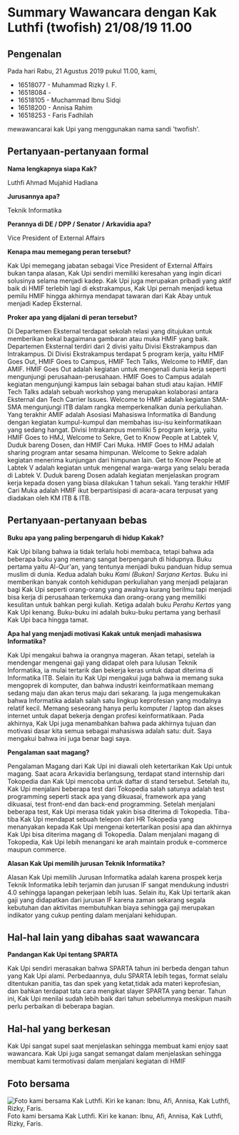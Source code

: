 # Summary Wawancara dengan Kak Luthfi (twofish) 21/08/19 11.00

## Pengenalan

Pada hari Rabu, 21 Agustus 2019 pukul 11.00, kami,
- 16518077 - Muhammad Rizky I. F.
- 16518084 -
- 16518105 - Muchammad Ibnu Sidqi
- 16518200 - Annisa Rahim
- 16518253 - Faris Fadhilah

mewawancarai kak Upi yang menggunakan nama sandi 'twofish'.

## Pertanyaan-pertanyaan formal

**Nama lengkapnya siapa Kak?**
 
 Luthfi Ahmad Mujahid Hadiana

**Jurusannya apa?**

Teknik Informatika

**Perannya di DE / DPP / Senator / Arkavidia apa?**

Vice President of External Affairs

**Kenapa mau memegang peran tersebut?**

Kak Upi memegang jabatan sebagai Vice President of External Affairs bukan tanpa alasan, Kak Upi sendiri memiliki keresahan yang ingin dicari solusinya selama menjadi kadep. Kak Upi juga merupakan pribadi yang aktif baik di HMIF terlebih lagi di ekstrakampus, Kak Upi pernah menjadi ketua pemilu HMIF hingga akhirnya mendapat tawaran dari Kak Abay untuk menjadi Kadep Eksternal.

**Proker apa yang dijalani di peran tersebut?**

Di Departemen Eksternal terdapat sekolah relasi yang ditujukan untuk memberikan bekal bagaimana gambaran atau muka HMIF yang baik. Departemen Eksternal terdiri dari 2 divisi yaitu Divisi Ekstrakampus dan Intrakampus. Di Divisi Ekstrakampus terdapat 5 program kerja, yaitu HMIF Goes Out, HMIF Goes to Campus, HMIF Tech Talks, Welcome to HMIF, dan AMIF. HMIF Goes Out adalah kegiatan untuk mengenali dunia kerja seperti mengunjungi perusahaan-perusahaan. HMIF Goes to Campus adalah kegiatan mengunjungi kampus lain sebagai bahan studi atau kajian. HMIF Tech Talks adalah sebuah workshop yang merupakan kolaborasi antara Eksternal dan Tech Carrier Issues. Welcome to HMIF adalah kegiatan SMA-SMA mengunjungi ITB dalam rangka memperkenalkan dunia perkuliahan. Yang terakhir AMIF adalah Asosiasi Mahasiswa Informatika di Bandung dengan kegiatan kumpul-kumpul dan membahas isu-isu keinformatikaan yang sedang hangat. Divisi Intrakampus memiliki 5 program kerja, yaitu HMIF Goes to HMJ, Welcome to Sekre, Get to Know People at Labtek V, Duduk bareng Dosen, dan HMIF Cari Muka. HMIF Goes to HMJ adalah sharing program antar sesama himpunan. Welcome to Sekre adalah kegiatan menerima kunjungan dari himpunan lain. Get to Know People at Labtek V adalah kegiatan untuk mengenal warga-warga yang selalu berada di Labtek V. Duduk bareng Dosen adalah kegiatan menjelaskan program kerja kepada dosen yang biasa dilakukan 1 tahun sekali. Yang terakhir HMIF Cari Muka adalah HMIF ikut berpartisipasi di acara-acara terpusat yang diadakan oleh KM ITB & ITB.

## Pertanyaan-pertanyaan bebas

**Buku apa yang paling berpengaruh di hidup Kakak?**

Kak Upi bilang bahwa ia tidak terlalu hobi membaca, tetapi bahwa ada beberapa buku yang memang sangat berpengaruh di hidupnya. Buku pertama yaitu Al-Qur'an, yang tentunya menjadi buku panduan hidup semua muslim di dunia. Kedua adalah buku *Kami (Bukan) Sarjana Kertas*. Buku ini memberikan banyak contoh kehidupan perkuliahan yang menjadi pelajaran bagi Kak Upi seperti orang-orang yang awalnya kurang berilmu tapi menjadi bisa kerja di perusahaan terkemuka dan orang-orang yang memiliki kesulitan untuk bahkan pergi kuliah. Ketiga adalah buku *Perahu Kertas* yang Kak Upi kenang. Buku-buku ini adalah buku-buku pertama yang berhasil Kak Upi baca hingga tamat.

**Apa hal yang menjadi motivasi Kakak untuk menjadi mahasiswa Informatika?**

Kak Upi mengakui bahwa ia orangnya mageran. Akan tetapi, setelah ia mendengar mengenai gaji yang didapat oleh para lulusan Teknik Informatika, ia mulai tertarik dan bekerja keras untuk dapat diterima di Informatika ITB. Selain itu Kak Upi mengakui juga bahwa ia memang suka mengoprek di komputer, dan bahwa industri keinformatikaan memang sedang maju dan akan terus maju dari sekarang. Ia juga mengemukakan bahwa Informatika adalah salah satu lingkup keprofesian yang modalnya relatif kecil. Memang seseorang hanya perlu komputer / laptop dan akses internet untuk dapat bekerja dengan profesi keinformatikaan. Pada akhirnya, Kak Upi juga menambahkan bahwa pada akhirnya tujuan dan motivasi dasar kita semua sebagai mahasiswa adalah satu: duit. Saya mengakui bahwa ini juga benar bagi saya.

**Pengalaman saat magang?**

Pengalaman Magang dari Kak Upi ini diawali oleh ketertarikan Kak Upi untuk magang. Saat acara Arkavidia berlangsung, terdapat stand internship dari Tokopedia dan Kak Upi mencoba untuk daftar di stand tersebut. Setelah itu, Kak Upi menjalani beberapa test dari Tokopedia salah satunya adalah test programming seperti stack apa yang dikuasai, framework apa yang dikuasai, test front-end dan back-end programming. Setelah menjalani beberapa test, Kak Upi merasa tidak yakin bisa diterima di Tokopedia. Tiba-tiba Kak Upi mendapat sebuah telepon dari HR Tokopedia yang menanyakan kepada Kak Upi mengenai ketertarikan posisi apa dan akhirnya Kak Upi bisa diterima magang di Tokopedia. Dalam menjalani magang di Tokopedia, Kak Upi lebih menangani ke arah maintain produk e-commerce maupun commerce.

**Alasan Kak Upi memilih jurusan Teknik Informatika?**

Alasan Kak Upi memilih Jurusan Informatika adalah karena prospek kerja Teknik Informatika lebih terjamin dan jurusan IF sangat mendukung industri 4.0 sehingga lapangan pekerjaan lebih luas. Selain itu, Kak Upi tertarik akan gaji yang didapatkan dari jurusan IF karena zaman sekarang segala kebutuhan dan aktivitas membutuhkan biaya sehingga gaji merupakan indikator yang cukup penting dalam menjalani kehidupan.

## Hal-hal lain yang dibahas saat wawancara

**Pandangan Kak Upi tentang SPARTA**

Kak Upi sendiri merasakan bahwa SPARTA tahun ini berbeda dengan tahun yang Kak Upi alami. Perbedaannya, dulu SPARTA lebih tegas, format selalu ditentukan panitia, tas dan spek yang ketat,tidak ada materi keprofesian, dan bahkan terdapat tata cara mengikat slayer SPARTA yang benar. Tahun ini, Kak Upi menilai sudah lebih baik dari tahun sebelumnya meskipun masih perlu perbaikan di beberapa bagian.

## Hal-hal yang berkesan

Kak Upi sangat supel saat menjelaskan sehingga membuat kami enjoy saat wawancara. Kak Upi juga sangat semangat dalam menjelaskan sehingga membuat kami termotivasi dalam menjalani kegiatan di HMIF

## Foto bersama
![Foto kami bersama Kak Luthfi. Kiri ke kanan: Ibnu, Afi, Annisa, Kak Luthfi, Rizky, Faris.](https://github.com/ozer0532/TugasWawancaraDaemon/raw/master/13516051/16518077-16518084-16518105-16518200-16518253.jpg)
Foto kami bersama Kak Luthfi. Kiri ke kanan: Ibnu, Afi, Annisa, Kak Luthfi, Rizky, Faris.
